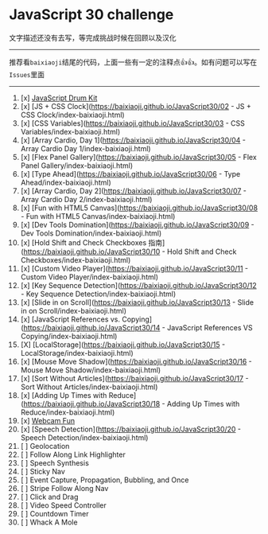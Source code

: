 # JavaScript 30 challenge 
文字描述还没有去写，等完成挑战时候在回顾以及汉化

------------------
推荐看`baixiaoji`结尾的代码，上面一些有一定的注释点👍👍。如有问题可以写在`Issues`里面

----------------------
1. [x] [JavaScript Drum Kit](https://baixiaoji.github.io/JavaScript30/01%20-%20JavaScript%20Drum%20Kit/index-baixiaoji.html) 
2. [x] [JS + CSS Clock](https://baixiaoji.github.io/JavaScript30/02 - JS + CSS Clock/index-baixiaoji.html) 
3. [x] [CSS Variables](https://baixiaoji.github.io/JavaScript30/03 - CSS Variables/index-baixiaoji.html) 
4. [x] [Array Cardio, Day 1](https://baixiaoji.github.io/JavaScript30/04 - Array Cardio Day 1/index-baixiaoji.html)
5. [x] [Flex Panel Gallery](https://baixiaoji.github.io/JavaScript30/05 - Flex Panel Gallery/index-baixiaoji.html)
6. [x] [Type Ahead](https://baixiaoji.github.io/JavaScript30/06 - Type Ahead/index-baixiaoji.html)
7. [x] [Array Cardio, Day 2](https://baixiaoji.github.io/JavaScript30/07 - Array Cardio Day 2/index-baixiaoji.html)
8. [x] [Fun with HTML5 Canvas](https://baixiaoji.github.io/JavaScript30/08 - Fun with HTML5 Canvas/index-baixiaoji.html) 
9. [x] [Dev Tools Domination](https://baixiaoji.github.io/JavaScript30/09 - Dev Tools Domination/index-baixiaoji.html)
10. [x] [Hold Shift and Check Checkboxes 指南](https://baixiaoji.github.io/JavaScript30/10 - Hold Shift and Check Checkboxes/index-baixiaoji.html)
11. [x] [Custom Video Player](https://baixiaoji.github.io/JavaScript30/11 - Custom Video Player/index-baixiaoji.html)
12. [x] [Key Sequence Detection](https://baixiaoji.github.io/JavaScript30/12 - Key Sequence Detection/index-baixiaoji.html)
13. [x] [Slide in on Scroll](https://baixiaoji.github.io/JavaScript30/13 - Slide in on Scroll/index-baixiaoji.html)
14. [x] [JavaScript References vs. Copying](https://baixiaoji.github.io/JavaScript30/14 - JavaScript References VS Copying/index-baixiaoji.html)
15. [X] [LocalStorage](https://baixiaoji.github.io/JavaScript30/15 - LocalStorage/index-baixiaoji.html)
16. [x] [Mouse Move Shadow](https://baixiaoji.github.io/JavaScript30/16 - Mouse Move Shadow/index-baixiaoji.html)
17. [x] [Sort Without Articles](https://baixiaoji.github.io/JavaScript30/17 - Sort Without Articles/index-baixiaoji.html)
18. [x] [Adding Up Times with Reduce](https://baixiaoji.github.io/JavaScript30/18 - Adding Up Times with Reduce/index-baixiaoji.html)
19. [x] [Webcam Fun](https://baixiaoji.github.io/JavaScript30/19%20-%20Webcam%20Fun/index.html)
20. [x] [Speech Detection](https://baixiaoji.github.io/JavaScript30/20 - Speech Detection/index-baixiaoji.html)
21. [ ] Geolocation
22. [ ] Follow Along Link Highlighter
23. [ ] Speech Synthesis
24. [ ] Sticky Nav
25. [ ] Event Capture, Propagation, Bubbling, and Once
26. [ ] Stripe Follow Along Nav
27. [ ] Click and Drag
28. [ ] Video Speed Controller
29. [ ] Countdown Timer
30. [ ] Whack A Mole